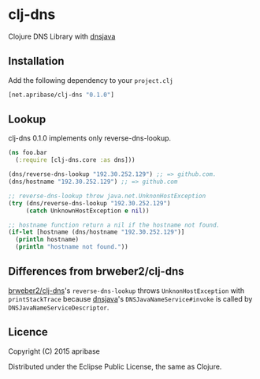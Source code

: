# clj-dns

Clojure DNS Library with [dnsjava](http://xbill.org/dnsjava)

## Installation

Add the following dependency to your `project.clj`

```clj
[net.apribase/clj-dns "0.1.0"]
```

## Lookup

clj-dns 0.1.0 implements only reverse-dns-lookup.

```clj
(ns foo.bar
  (:require [clj-dns.core :as dns]))

(dns/reverse-dns-lookup "192.30.252.129") ;; => github.com.
(dns/hostname "192.30.252.129") ;; => github.com

;; reverse-dns-lookup throw java.net.UnknonHostException
(try (dns/reverse-dns-lookup "192.30.252.129")
     (catch UnknownHostException e nil))

;; hostname function return a nil if the hostname not found.
(if-let [hostname (dns/hostname "192.30.252.129")]
  (println hostname)
  (println "hostname not found."))
```

## Differences from brweber2/clj-dns

[brweber2/clj-dns](http://github.com/brweber2/clj-dns)'s `reverse-dns-lookup` throws `UnknonHostException` with `printStackTrace` because [dnsjava](http://xbill.org/dnsjava)'s `DNSJavaNameService#invoke` is called by `DNSJavaNameServiceDescriptor`.

## Licence

Copyright (C) 2015 apribase

Distributed under the Eclipse Public License, the same as Clojure.

